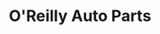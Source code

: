 ---
title: "O'Reilly Auto Parts"
url: /greenville/oreilly-auto-parts-wade-hampton-boulevard/
shop: car parts
---